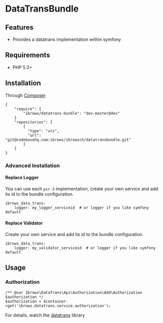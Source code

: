 # DataTransBundle

## Features

 * Provides a datatrans implementation within symfony

## Requirements

 * PHP 5.3+

## Installation

Through [Composer](http://getcomposer.org)

``` {.json}
{
    "require": {
        "ibrows/datatrans-bundle": "dev-master@dev"
    }
    "repositories": [
        {
          "type": "vcs",
          "url": "git@codebasehq.com:ibrows/ibrowsch/datatransbundle.git"
        }
    ]
}
```

### Advanced Installation

#### Replace Logger

You can use each `psr-3` implementation, create your own service and add its id to the bundle configuration.

``` {.yml}
ibrows_data_trans:
    logger: my_logger_serviceid  # or logger if you like symfony default
```

#### Replace Validator

Create your own service and add its id to the bundle configuration.

``` {.yml}
ibrows_data_trans:
    logger: my_validator_serviceid  # or logger if you like symfony default
```


## Usage

### Authorization

``` {.php}
/** @var Ibrows\DataTrans\Api\Authorization\Add\Authorization $authorization */
$authorization = $container->get('ibrows.datatrans.service.authorization');
```

For details, watch the [datatrans][1] library

[1]: https://ibrows.codebasehq.com/projects/ibrowsch/repositories/datatrans/blob/master/doc/Authorization.md
